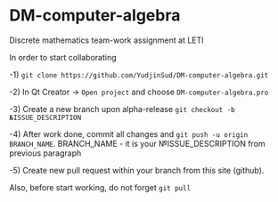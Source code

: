 # DM-computer-algebra
Discrete mathematics team-work assignment at LETI

In order to start collaborating

-1) `git clone https://github.com/YudjinSud/DM-computer-algebra.git`

-2) In Qt Creator -> `Open project` and choose `DM-computer-algebra.pro`

-3) Create a new branch upon alpha-release
 `git checkout -b №ISSUE_DESCRIPTION`

-4) After work done, commit all changes and `git push -u origin BRANCH_NAME`. BRANCH_NAME - it is your №ISSUE_DESCRIPTION from
previous paragraph

-5) Create new pull request within your branch from this site (github).

Also, before start working, do not forget `git pull`
